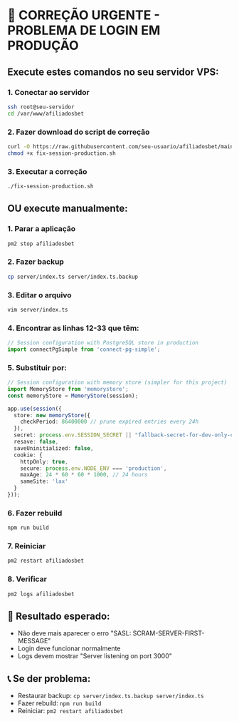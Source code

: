 # 🚨 CORREÇÃO URGENTE - PROBLEMA DE LOGIN EM PRODUÇÃO

## Execute estes comandos no seu servidor VPS:

### 1. Conectar ao servidor
```bash
ssh root@seu-servidor
cd /var/www/afiliadosbet
```

### 2. Fazer download do script de correção
```bash
curl -O https://raw.githubusercontent.com/seu-usuario/afiliadosbet/main/fix-session-production.sh
chmod +x fix-session-production.sh
```

### 3. Executar a correção
```bash
./fix-session-production.sh
```

## OU execute manualmente:

### 1. Parar a aplicação
```bash
pm2 stop afiliadosbet
```

### 2. Fazer backup
```bash
cp server/index.ts server/index.ts.backup
```

### 3. Editar o arquivo
```bash
vim server/index.ts
```

### 4. Encontrar as linhas 12-33 que têm:
```typescript
// Session configuration with PostgreSQL store in production
import connectPgSimple from 'connect-pg-simple';
```

### 5. Substituir por:
```typescript
// Session configuration with memory store (simpler for this project)
import MemoryStore from 'memorystore';
const memoryStore = MemoryStore(session);

app.use(session({
  store: new memoryStore({
    checkPeriod: 86400000 // prune expired entries every 24h
  }),
  secret: process.env.SESSION_SECRET || "fallback-secret-for-dev-only-change-in-production",
  resave: false,
  saveUninitialized: false,
  cookie: {
    httpOnly: true,
    secure: process.env.NODE_ENV === 'production',
    maxAge: 24 * 60 * 60 * 1000, // 24 hours
    sameSite: 'lax'
  }
}));
```

### 6. Fazer rebuild
```bash
npm run build
```

### 7. Reiniciar
```bash
pm2 restart afiliadosbet
```

### 8. Verificar
```bash
pm2 logs afiliadosbet
```

## 🎯 Resultado esperado:
- Não deve mais aparecer o erro "SASL: SCRAM-SERVER-FIRST-MESSAGE"
- Login deve funcionar normalmente
- Logs devem mostrar "Server listening on port 3000"

## 📞 Se der problema:
- Restaurar backup: `cp server/index.ts.backup server/index.ts`
- Fazer rebuild: `npm run build`
- Reiniciar: `pm2 restart afiliadosbet`